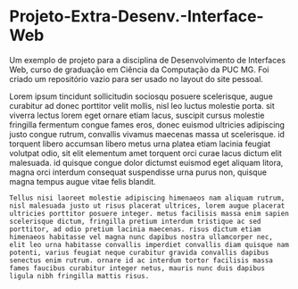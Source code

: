 # Projeto-Extra-Desenv.-Interface-Web
Um exemplo de projeto para a disciplina de Desenvolvimento de Interfaces Web, curso de graduação em Ciência da Computação da PUC MG. Foi criado um repositório vazio para ser usado no layout do site pessoal.

Lorem ipsum tincidunt sollicitudin sociosqu posuere scelerisque, augue curabitur ad donec porttitor velit mollis, nisl leo luctus molestie porta. sit viverra lectus lorem eget ornare etiam lacus, suscipit cursus molestie fringilla fermentum congue fames eros, donec euismod ultricies adipiscing justo congue rutrum, convallis vivamus maecenas massa ut scelerisque. id torquent libero accumsan libero metus urna platea etiam lacinia feugiat volutpat odio, sit elit elementum amet torquent orci curae lacus dictum elit malesuada. id quisque congue dolor dictumst euismod eget aliquam litora, magna orci interdum consequat suspendisse urna purus non, quisque magna tempus augue vitae felis blandit. 

	Tellus nisi laoreet molestie adipiscing himenaeos nam aliquam rutrum, nisl malesuada justo ut risus placerat ultrices, lorem augue placerat ultricies porttitor posuere integer. metus facilisis massa enim sapien scelerisque dictum, fringilla pretium interdum tristique ac sed porttitor, ad odio pretium lacinia maecenas. risus dictum etiam himenaeos habitasse vel magna nunc dapibus nostra ullamcorper nec, elit leo urna habitasse convallis imperdiet convallis diam quisque nam potenti, varius feugiat neque curabitur gravida convallis dapibus senectus enim rutrum. ornare id ac interdum tortor facilisis massa fames faucibus curabitur integer netus, mauris nunc duis dapibus ligula nibh fringilla mattis risus. 
